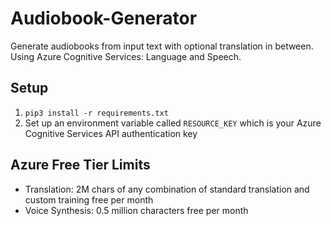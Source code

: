# Audiobook-Generator
Generate audiobooks from input text with optional translation in between. Using Azure Cognitive Services: Language and Speech.

## Setup

1. `pip3 install -r requirements.txt`
2. Set up an environment variable called `RESOURCE_KEY` which is your Azure Cognitive Services API authentication key

## Azure Free Tier Limits

* Translation: 2M chars of any combination of standard translation and custom training free per month
* Voice Synthesis: 0.5 million characters free per month
